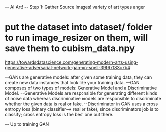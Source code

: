 -- AI Art!
-- Step 1: Gather Source Images! variety of art types anger
# put the dataset into dataset/ folder to run image_resizer on them, will save them to cubism_data.npy

https://towardsdatascience.com/generating-modern-arts-using-generative-adversarial-network-gan-on-spell-39f67f83c7b4

--GANs are generative models: after given some training data, they can create new data instances that look like your training data. 
--GAN composes of two types of models: Generative Model and a Discriminative Model.
--Generative Models are responsible for generating different kinds of noise data whereas discriminative models are responsible to discriminate whether the given data is real or fake.
--Discriminator in GAN uses a cross entropy loss (binary classifier--> real or fake), since discriminators job is to classify; cross entropy loss is the best one out there.


-- Up to training GAN